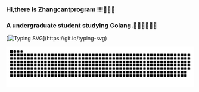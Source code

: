 ### Hi,there is Zhangcantprogram !!!👋👋👋

### A undergraduate student studying Golang.👨‍💻👨‍💻👨‍💻


[![Typing SVG](https://readme-typing-svg.demolab.com?font=Fira+Code&size=24&pause=1000&center=true&width=435&lines=%E5%B0%8F%E5%BC%A0%E5%90%8C%E5%AD%A6%E7%A5%9D%E4%BD%A0%E5%BC%80%E5%BF%83%E6%AF%8F%E4%B8%80%E5%A4%A9%EF%BC%81;fmt.Printf(%22Happy+eveyday!%22))](https://git.io/typing-svg)



![亮色](https://github.com/Zhangcantprogram/Zhangcantprogram/blob/output/github-contribution-grid-snake.svg)
<!--![暗色](https://github.com/Zhangcantprogram/Zhangcantprogram/blob/output/github-contribution-grid-snake-dark.svg)-->




<!--
**Zhangcantprogram/Zhangcantprogram** is a ✨ _special_ ✨ repository because its `README.md` (this file) appears on your GitHub profile.

Here are some ideas to get you started:

- 🔭 I’m currently working on ...
- 🌱 I’m currently learning ...
- 👯 I’m looking to collaborate on ...
- 🤔 I’m looking for help with ...
- 💬 Ask me about ...
- 📫 How to reach me: ...
- 😄 Pronouns: ...
- ⚡ Fun fact: ...
-->
